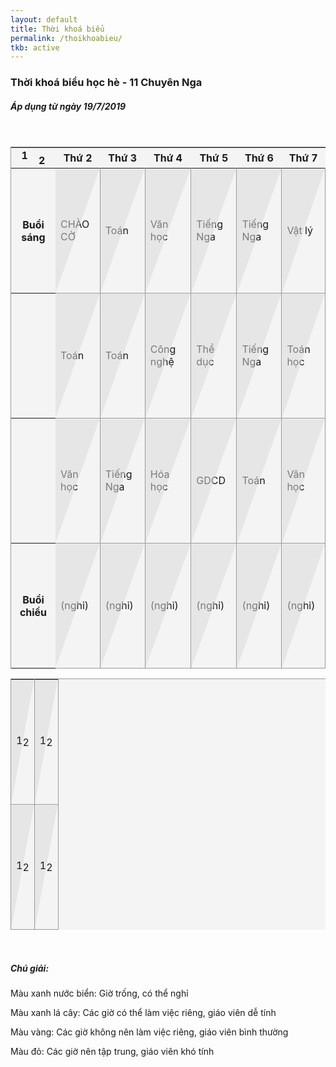 ```yaml
---
layout: default
title: Thời khoá biểu
permalink: /thoikhoabieu/
tkb: active
---
```

<style>
.equilibrium{
  width: 100%;
  border: 1px solid #999;
  border-right: none;
  border-bottom: none;
  background-color: rgba(236,236,236,.5);
}

.equilibrium td{
    border-right: 1px solid #999;
    border-bottom: 1px solid #999;
}

.equilibrium td{
  position: relative;
  height: 200px;
}

.equilibrium .sup{
  display: block;
  position: relative;
  width: 50%;
  float: left;
  padding-bottom: 15%;
  line-height: 100%;
  text-align: center;
  z-index: 1;
}

.equilibrium .inf{
  display: block;
  position: relative;
  width: 50%;
  float: left;
  padding-top: 15%;
line-height: 100%;
  text-align: center;
  z-index: 1;
}

.equilibrium td::after{
  content: "";
  position: absolute;
  z-index: 0;
  top: 0;
  left: 0;
  width: 100%;
  height: 100%;
  background-color: rgba(218,218,218,.5);
  background-size: cover;
  clip-path: polygon(100% 0%, 0% 0%, 0% 100%);
}
    </style>
<h3><i class="far fa-calendar-alt"></i> Thời khoá biểu học hè - 11 Chuyên Nga</h3>
<h5>Áp dụng từ ngày 19/7/2019</h5>
<br/>
<table class="table table-bordered equilibrium" cellspacing="0" cellpadding="0">
<thead>
    <tr class="table-active">
        <th class="table-light">
        <span class="sup">1</span>
        <span class="inf">2</span>
      </th>
        <th>Thứ 2</th>
        <th>Thứ 3</th>
        <th>Thứ 4</th>
        <th>Thứ 5</th>
        <th>Thứ 6</th>
        <th>Thứ 7</th>
    </tr>
</thead>
<tbody>
 <tr>
    <th class="table-active">Buổi sáng</th>
    <td class="table-info">CHÀO CỜ</td>
    <td class="table-info">Toán</td>
    <td class="table-info">Văn học</td>
    <td class="table-danger">Tiếng Nga</td>
    <td class="table-danger">Tiếng Nga</td>
    <td class="table-warning">Vật lý</td>
    </tr>
    <tr>
        <th class="table-active"></th>
        <td class="table-info">Toán</td>
    <td class="table-info">Toán</td>
    <td class="table-info">Công nghệ</td>
    <td class="table-danger">Thể dục</td>
    <td class="table-danger">Tiếng Nga</td>
    <td class="table-warning">Toán học</td>
</tr>
<tr>
        <th class="table-active"></th>
        <td class="table-info">Văn học</td>
    <td class="table-info">Tiếng Nga</td>
    <td class="table-info">Hóa học</td>
    <td class="table-danger">GDCD</td>
    <td class="table-danger">Toán</td>
    <td class="table-warning">Văn học</td>
</tr>
 <tr>
    <th class="table-active">Buổi chiều</th>
    <td class="table-info">(nghỉ)</td>
    <td class="table-info">(nghỉ)</td>
    <td class="table-info">(nghỉ)</td>
    <td class="table-info">(nghỉ)</td>
    <td class="table-info">(nghỉ)</td>
    <td class="table-info">(nghỉ)</td>
</tr>
</tbody>
</table>
<table class="equilibrium" cellspacing="0" cellpadding="0">
  <tbody>
    <tr>
      <td>
        <span class="sup">1</span>
        <span class="inf">2</span>
      </td>
      <td>
        <span class="sup">1</span>
        <span class="inf">2</span>
      </td>
    </tr>
    <tr>
      <td>
        <span class="sup">1</span>
        <span class="inf">2</span>
      </td>
      <td>
        <span class="sup">1</span>
        <span class="inf">2</span>
      </td>
    </tr>
  </tbody>
<table>
<br/>
<h5><i class="fas fa-question-circle"></i> Chú giải:</h5>
<p><a class="text-info">Màu xanh nước biển:</a> Giờ trống, có thể nghỉ</p>
<p><a class="text-success">Màu xanh lá cây:</a> Các giờ có thể làm việc riêng, giáo viên dễ tính
</p>
<p><a class="text-warning">Màu vàng:</a> Các giờ không nên làm việc riêng, giáo viên bình thường</p>
<p><a class="text-danger">Màu đỏ:</a> Các giờ nên tập trung, giáo viên khó tính</p>
